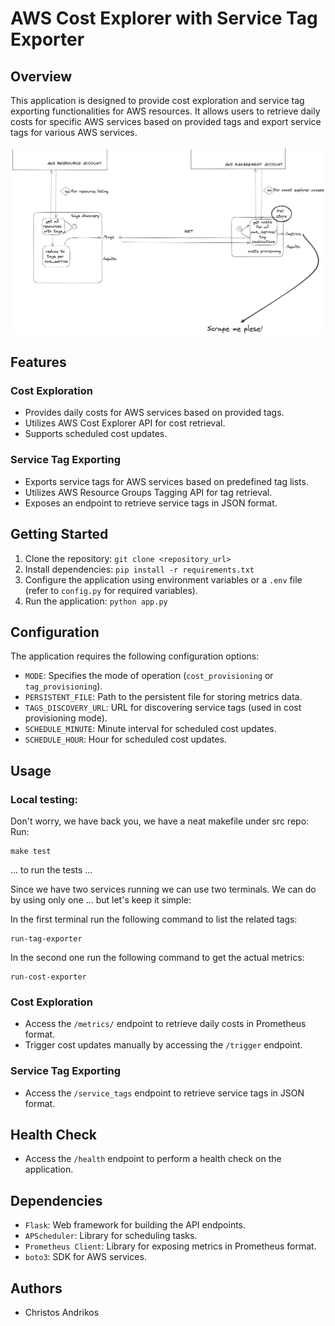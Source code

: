 # AWS Cost Explorer with Service Tag Exporter

## Overview

This application is designed to provide cost exploration and service tag exporting functionalities for AWS resources. It allows users to retrieve daily costs for specific AWS services based on provided tags and export service tags for various AWS services.

![Architectural overview](aws_cost_exporter.png)

## Features

### Cost Exploration
- Provides daily costs for AWS services based on provided tags.
- Utilizes AWS Cost Explorer API for cost retrieval.
- Supports scheduled cost updates.

### Service Tag Exporting
- Exports service tags for AWS services based on predefined tag lists.
- Utilizes AWS Resource Groups Tagging API for tag retrieval.
- Exposes an endpoint to retrieve service tags in JSON format.

## Getting Started

1. Clone the repository: `git clone <repository_url>`
2. Install dependencies: `pip install -r requirements.txt`
3. Configure the application using environment variables or a `.env` file (refer to `config.py` for required variables).
4. Run the application: `python app.py`

## Configuration

The application requires the following configuration options:

- `MODE`: Specifies the mode of operation (`cost_provisioning` or `tag_provisioning`).
- `PERSISTENT_FILE`: Path to the persistent file for storing metrics data.
- `TAGS_DISCOVERY_URL`: URL for discovering service tags (used in cost provisioning mode).
- `SCHEDULE_MINUTE`: Minute interval for scheduled cost updates.
- `SCHEDULE_HOUR`: Hour for scheduled cost updates.

## Usage

### Local testing:

Don't worry, we have back you, we have a neat makefile under src repo:
Run:
```
make test
```
... to run the tests ...

Since we have two services running we can use two terminals. We can do by using only one ... but let's keep it simple:

In the first terminal run the following command to list the related tags:
```
run-tag-exporter
```


In the second one run the following command to get the actual metrics:
```
run-cost-exporter
```

### Cost Exploration
- Access the `/metrics/` endpoint to retrieve daily costs in Prometheus format.
- Trigger cost updates manually by accessing the `/trigger` endpoint.

### Service Tag Exporting
- Access the `/service_tags` endpoint to retrieve service tags in JSON format.

## Health Check
- Access the `/health` endpoint to perform a health check on the application.

## Dependencies
- `Flask`: Web framework for building the API endpoints.
- `APScheduler`: Library for scheduling tasks.
- `Prometheus Client`: Library for exposing metrics in Prometheus format.
- `boto3`: SDK for AWS services.

## Authors
- Christos Andrikos
